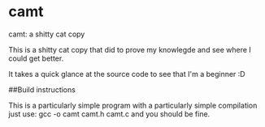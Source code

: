 # camt
camt: a shitty cat copy

This is a shitty cat copy that did to prove my knowlegde and see where 
I could get better.

It takes a quick glance at the source code to see that I'm a beginner :D

##Build instructions

This is a particularly simple program with a particularly simple compilation
just use:
	gcc -o camt camt.h camt.c
and you should be fine.
